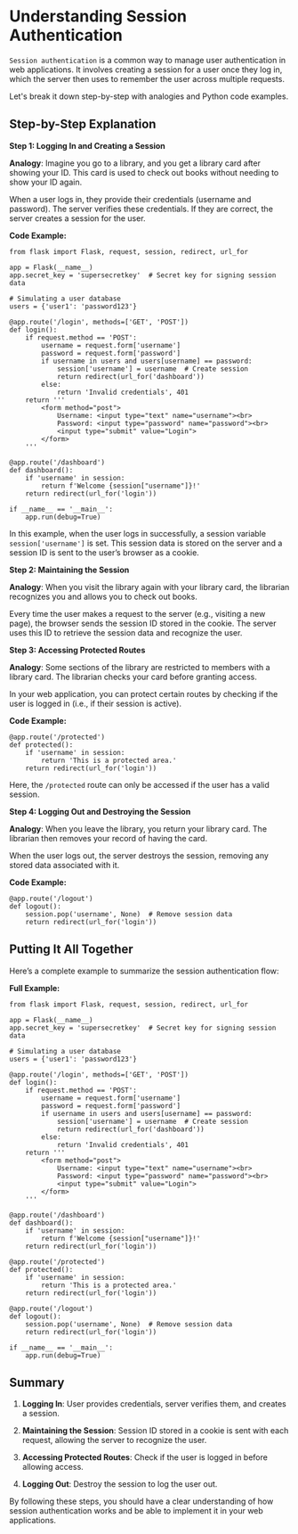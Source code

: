# Understanding Session Authentication

`Session authentication` is a common way to manage user authentication in web applications. It involves creating a session for a user once they log in, which the server then uses to remember the user across multiple requests.

Let's break it down step-by-step with analogies and Python code examples.

## Step-by-Step Explanation

__Step 1: Logging In and Creating a Session__

__Analogy__: Imagine you go to a library, and you get a library card after showing your ID. This card is used to check out books without needing to show your ID again.

When a user logs in, they provide their credentials (username and password). The server verifies these credentials. If they are correct, the server creates a session for the user.

__Code Example:__

    from flask import Flask, request, session, redirect, url_for

    app = Flask(__name__)
    app.secret_key = 'supersecretkey'  # Secret key for signing session data

    # Simulating a user database
    users = {'user1': 'password123'}

    @app.route('/login', methods=['GET', 'POST'])
    def login():
        if request.method == 'POST':
            username = request.form['username']
            password = request.form['password']
            if username in users and users[username] == password:
                session['username'] = username  # Create session
                return redirect(url_for('dashboard'))
            else:
                return 'Invalid credentials', 401
        return '''
            <form method="post">
                Username: <input type="text" name="username"><br>
                Password: <input type="password" name="password"><br>
                <input type="submit" value="Login">
            </form>
        '''

    @app.route('/dashboard')
    def dashboard():
        if 'username' in session:
            return f'Welcome {session["username"]}!'
        return redirect(url_for('login'))

    if __name__ == '__main__':
        app.run(debug=True)

In this example, when the user logs in successfully, a session variable `session['username']` is set. This session data is stored on the server and a session ID is sent to the user’s browser as a cookie.

__Step 2: Maintaining the Session__

__Analogy__: When you visit the library again with your library card, the librarian recognizes you and allows you to check out books.

Every time the user makes a request to the server (e.g., visiting a new page), the browser sends the session ID stored in the cookie. The server uses this ID to retrieve the session data and recognize the user.

__Step 3: Accessing Protected Routes__

__Analogy__: Some sections of the library are restricted to members with a library card. The librarian checks your card before granting access.

In your web application, you can protect certain routes by checking if the user is logged in (i.e., if their session is active).

__Code Example:__

    @app.route('/protected')
    def protected():
        if 'username' in session:
            return 'This is a protected area.'
        return redirect(url_for('login'))

Here, the `/protected` route can only be accessed if the user has a valid session.

__Step 4: Logging Out and Destroying the Session__

__Analogy__: When you leave the library, you return your library card. The librarian then removes your record of having the card.

When the user logs out, the server destroys the session, removing any stored data associated with it.

__Code Example:__

    @app.route('/logout')
    def logout():
        session.pop('username', None)  # Remove session data
        return redirect(url_for('login'))

## Putting It All Together

Here’s a complete example to summarize the session authentication flow:

__Full Example:__

    from flask import Flask, request, session, redirect, url_for

    app = Flask(__name__)
    app.secret_key = 'supersecretkey'  # Secret key for signing session data

    # Simulating a user database
    users = {'user1': 'password123'}

    @app.route('/login', methods=['GET', 'POST'])
    def login():
        if request.method == 'POST':
            username = request.form['username']
            password = request.form['password']
            if username in users and users[username] == password:
                session['username'] = username  # Create session
                return redirect(url_for('dashboard'))
            else:
                return 'Invalid credentials', 401
        return '''
            <form method="post">
                Username: <input type="text" name="username"><br>
                Password: <input type="password" name="password"><br>
                <input type="submit" value="Login">
            </form>
        '''

    @app.route('/dashboard')
    def dashboard():
        if 'username' in session:
            return f'Welcome {session["username"]}!'
        return redirect(url_for('login'))

    @app.route('/protected')
    def protected():
        if 'username' in session:
            return 'This is a protected area.'
        return redirect(url_for('login'))

    @app.route('/logout')
    def logout():
        session.pop('username', None)  # Remove session data
        return redirect(url_for('login'))

    if __name__ == '__main__':
        app.run(debug=True)

## Summary

1. __Logging In__: User provides credentials, server verifies them, and creates a session.

2. __Maintaining the Session__: Session ID stored in a cookie is sent with each request, allowing the server to recognize the user.

3. __Accessing Protected Routes__: Check if the user is logged in before allowing access.

4. __Logging Out__: Destroy the session to log the user out.

By following these steps, you should have a clear understanding of how session authentication works and be able to implement it in your web applications.

